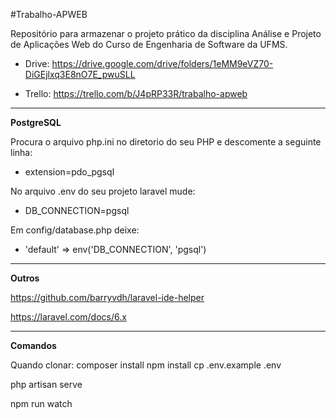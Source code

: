 #Trabalho-APWEB

Repositório para armazenar o projeto prático da disciplina Análise e Projeto de Aplicações Web do Curso de Engenharia de Software da UFMS.

 - Drive: https://drive.google.com/drive/folders/1eMM9eVZ70-DiGEjlxq3E8nO7E_pwuSLL
 
 - Trello: https://trello.com/b/J4pRP33R/trabalho-apweb

---

**PostgreSQL**

Procura o arquivo php.ini no diretorio do seu PHP e descomente a seguinte linha:
- extension=pdo_pgsql

No arquivo .env do seu projeto laravel mude:
- DB_CONNECTION=pgsql

Em config/database.php deixe:
- 'default' => env('DB_CONNECTION', 'pgsql')

---

**Outros**

https://github.com/barryvdh/laravel-ide-helper

https://laravel.com/docs/6.x

---

**Comandos**

Quando clonar: 
     composer install
     npm install
     cp .env.example .env

php artisan serve

npm run watch
